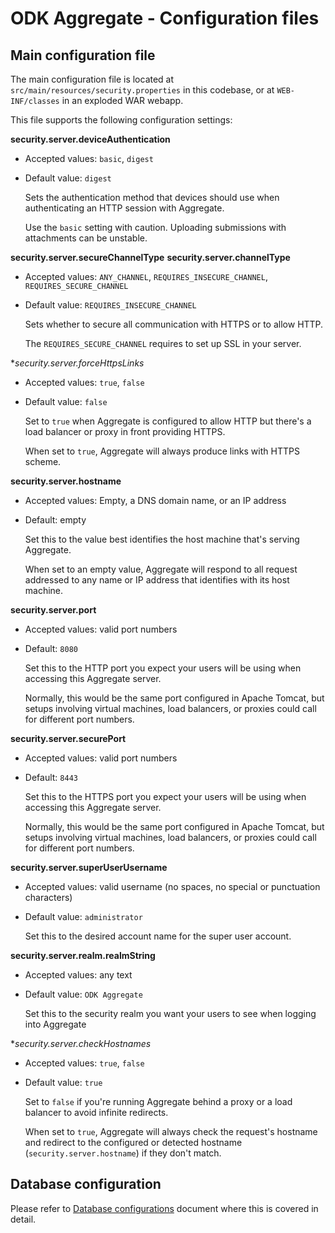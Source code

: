 # ODK Aggregate - Configuration files

## Main configuration file

The main configuration file is located at `src/main/resources/security.properties` in this codebase, or at `WEB-INF/classes` in an exploded WAR webapp.

This file supports the following configuration settings:

**security.server.deviceAuthentication**
- Accepted values: `basic`, `digest`
- Default value: `digest`

  Sets the authentication method that devices should use when authenticating an HTTP session with Aggregate.
  
  Use the `basic` setting with caution. Uploading submissions with attachments can be unstable.
  
**security.server.secureChannelType**
**security.server.channelType**

- Accepted values: `ANY_CHANNEL`, `REQUIRES_INSECURE_CHANNEL`, `REQUIRES_SECURE_CHANNEL`
- Default value: `REQUIRES_INSECURE_CHANNEL`
  
  Sets whether to secure all communication with HTTPS or to allow HTTP.
  
  The `REQUIRES_SECURE_CHANNEL` requires to set up SSL in your server.
    
**security.server.forceHttpsLinks*
- Accepted values: `true`, `false`
- Default value: `false`
  
  Set to `true` when Aggregate is configured to allow HTTP but there's a load balancer or proxy in front providing HTTPS.
  
  When set to `true`, Aggregate will always produce links with HTTPS scheme.
   
**security.server.hostname**
- Accepted values: Empty, a DNS domain name, or an IP address
- Default: empty
  
  Set this to the value best identifies the host machine that's serving Aggregate.
  
  When set to an empty value, Aggregate will respond to all request addressed to any name or IP address that identifies with its host machine.
  
**security.server.port**
- Accepted values: valid port numbers
- Default: `8080`
  
  Set this to the HTTP port you expect your users will be using when accessing this Aggregate server.
  
  Normally, this would be the same port configured in Apache Tomcat, but setups involving virtual machines, load balancers, or proxies could call for different port numbers.  

**security.server.securePort**
- Accepted values: valid port numbers
- Default: `8443`
  
  Set this to the HTTPS port you expect your users will be using when accessing this Aggregate server.
  
  Normally, this would be the same port configured in Apache Tomcat, but setups involving virtual machines, load balancers, or proxies could call for different port numbers.  

**security.server.superUserUsername**
- Accepted values: valid username (no spaces, no special or punctuation characters)
- Default value: `administrator`
  
  Set this to the desired account name for the super user account.

**security.server.realm.realmString**
- Accepted values: any text
- Default value: `ODK Aggregate`
  
  Set this to the security realm you want your users to see when logging into Aggregate   

**security.server.checkHostnames*
- Accepted values: `true`, `false`
- Default value: `true`
  
  Set to `false` if you're running Aggregate behind a proxy or a load balancer to avoid infinite redirects.
  
  When set to `true`, Aggregate will always check the request's hostname and redirect to the configured or detected hostname (`security.server.hostname`) if they don't match.


## Database configuration

Please refer to [Database configurations](database-configurations.md) document where this is covered in detail.
